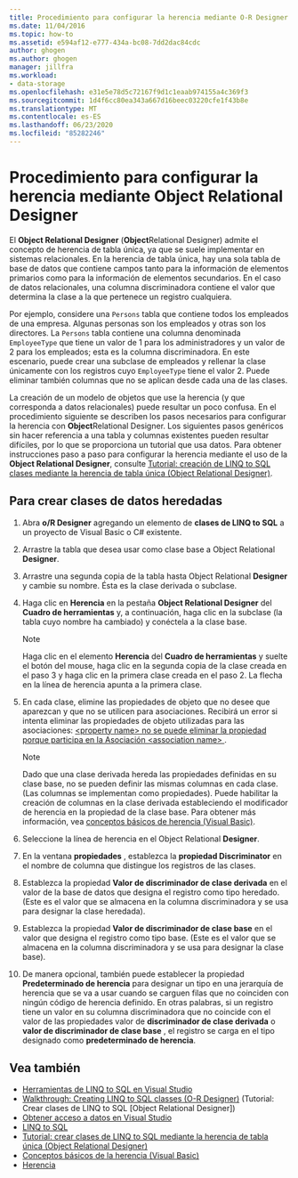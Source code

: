 ```yaml
---
title: Procedimiento para configurar la herencia mediante O-R Designer
ms.date: 11/04/2016
ms.topic: how-to
ms.assetid: e594af12-e777-434a-bc08-7dd2dac84cdc
author: ghogen
ms.author: ghogen
manager: jillfra
ms.workload:
- data-storage
ms.openlocfilehash: e31e5e78d5c72167f9d1c1eaab974155a4c369f3
ms.sourcegitcommit: 1d4f6cc80ea343a667d16beec03220cfe1f43b8e
ms.translationtype: MT
ms.contentlocale: es-ES
ms.lasthandoff: 06/23/2020
ms.locfileid: "85282246"
---
```

# <a name="how-to-configure-inheritance-by-using-the-or-designer"></a>Procedimiento para configurar la herencia mediante Object Relational Designer
El **Object Relational Designer** (**Object**Relational Designer) admite el concepto de herencia de tabla única, ya que se suele implementar en sistemas relacionales. En la herencia de tabla única, hay una sola tabla de base de datos que contiene campos tanto para la información de elementos primarios como para la información de elementos secundarios. En el caso de datos relacionales, una columna discriminadora contiene el valor que determina la clase a la que pertenece un registro cualquiera.

Por ejemplo, considere una `Persons` tabla que contiene todos los empleados de una empresa. Algunas personas son los empleados y otras son los directores. La `Persons` tabla contiene una columna denominada `EmployeeType` que tiene un valor de 1 para los administradores y un valor de 2 para los empleados; esta es la columna discriminadora. En este escenario, puede crear una subclase de empleados y rellenar la clase únicamente con los registros cuyo `EmployeeType` tiene el valor 2. Puede eliminar también columnas que no se aplican desde cada una de las clases.

La creación de un modelo de objetos que use la herencia (y que corresponda a datos relacionales) puede resultar un poco confusa. En el procedimiento siguiente se describen los pasos necesarios para configurar la herencia con **Object**Relational Designer. Los siguientes pasos genéricos sin hacer referencia a una tabla y columnas existentes pueden resultar difíciles, por lo que se proporciona un tutorial que usa datos. Para obtener instrucciones paso a paso para configurar la herencia mediante el uso de la **Object Relational Designer**, consulte [Tutorial: creación de LINQ to SQL clases mediante la herencia de tabla única (Object Relational Designer)](../data-tools/walkthrough-creating-linq-to-sql-classes-by-using-single-table-inheritance-o-r-designer.md).

## <a name="to-create-inherited-data-classes"></a>Para crear clases de datos heredadas

1. Abra **o/R Designer** agregando un elemento de **clases de LINQ to SQL** a un proyecto de Visual Basic o C# existente.

2. Arrastre la tabla que desea usar como clase base a Object Relational **Designer**.

3. Arrastre una segunda copia de la tabla hasta Object Relational **Designer** y cambie su nombre. Ésta es la clase derivada o subclase.

4. Haga clic en **Herencia** en la pestaña **Object Relational Designer** del **Cuadro de herramientas** y, a continuación, haga clic en la subclase (la tabla cuyo nombre ha cambiado) y conéctela a la clase base.

    > [!NOTE]
    > Haga clic en el elemento **Herencia** del **Cuadro de herramientas** y suelte el botón del mouse, haga clic en la segunda copia de la clase creada en el paso 3 y haga clic en la primera clase creada en el paso 2. La flecha en la línea de herencia apunta a la primera clase.

5. En cada clase, elimine las propiedades de objeto que no desee que aparezcan y que no se utilicen para asociaciones. Recibirá un error si intenta eliminar las propiedades de objeto utilizadas para las asociaciones: [ \<property name> no se puede eliminar la propiedad porque participa en la Asociación \<association name> ](../data-tools/the-property-property-name-cannot-be-deleted-because-it-is-participating-in-the-association-association-name.md).

    > [!NOTE]
    > Dado que una clase derivada hereda las propiedades definidas en su clase base, no se pueden definir las mismas columnas en cada clase. (Las columnas se implementan como propiedades). Puede habilitar la creación de columnas en la clase derivada estableciendo el modificador de herencia en la propiedad de la clase base. Para obtener más información, vea [conceptos básicos de herencia (Visual Basic)](/dotnet/visual-basic/programming-guide/language-features/objects-and-classes/inheritance-basics).

6. Seleccione la línea de herencia en el Object Relational **Designer**.

7. En la ventana **propiedades** , establezca la **propiedad Discriminator** en el nombre de columna que distingue los registros de las clases.

8. Establezca la propiedad **Valor de discriminador de clase derivada** en el valor de la base de datos que designa el registro como tipo heredado. (Este es el valor que se almacena en la columna discriminadora y se usa para designar la clase heredada).

9. Establezca la propiedad **Valor de discriminador de clase base** en el valor que designa el registro como tipo base. (Este es el valor que se almacena en la columna discriminadora y se usa para designar la clase base).

10. De manera opcional, también puede establecer la propiedad **Predeterminado de herencia** para designar un tipo en una jerarquía de herencia que se va a usar cuando se carguen filas que no coinciden con ningún código de herencia definido. En otras palabras, si un registro tiene un valor en su columna discriminadora que no coincide con el valor de las propiedades valor de **discriminador de clase derivada** o **valor de discriminador de clase base** , el registro se carga en el tipo designado como **predeterminado de herencia**.

## <a name="see-also"></a>Vea también

- [Herramientas de LINQ to SQL en Visual Studio](../data-tools/linq-to-sql-tools-in-visual-studio2.md)
- [Walkthrough: Creating LINQ to SQL classes (O-R Designer)](how-to-create-linq-to-sql-classes-mapped-to-tables-and-views-o-r-designer.md) (Tutorial: Crear clases de LINQ to SQL [Object Relational Designer])
- [Obtener acceso a datos en Visual Studio](../data-tools/accessing-data-in-visual-studio.md)
- [LINQ to SQL](/dotnet/framework/data/adonet/sql/linq/index)
- [Tutorial: crear clases de LINQ to SQL mediante la herencia de tabla única (Object Relational Designer)](../data-tools/walkthrough-creating-linq-to-sql-classes-by-using-single-table-inheritance-o-r-designer.md)
- [Conceptos básicos de la herencia (Visual Basic)](/dotnet/visual-basic/programming-guide/language-features/objects-and-classes/inheritance-basics)
- [Herencia](/dotnet/csharp/programming-guide/classes-and-structs/inheritance)
